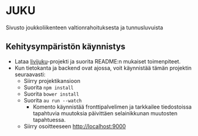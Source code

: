 # JUKU

Sivusto joukkoliikenteen valtionrahoituksesta ja tunnusluvuista

## Kehitysympäristön käynnistys

* Lataa [livijuku](https://github.com/solita/livijuku)-projekti ja suorita README:n mukaiset toimenpiteet.
* Kun tietokanta ja backend ovat ajossa, voit käynnistää tämän projektin seuraavasti:
  * Siirry projektikansioon
  * Suorita `npm install`
  * Suorita `bower install`
  * Suorita `au run --watch`
    * Komento käynnistää fronttipalvelimen ja tarkkailee tiedostoissa tapahtuvia muutoksia päivittäen selainikkunan muutosten tapahtuessa.
  * Siirry osoitteeseen [http://localhost:9000](http://localhost:9000)

